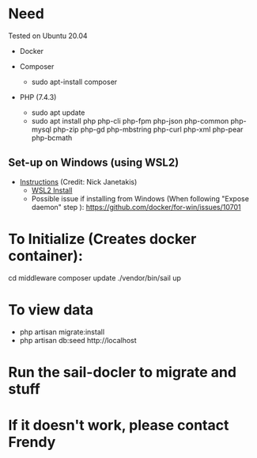 # Need
Tested on Ubuntu 20.04

- Docker

- Composer
    - sudo apt-install composer

- PHP (7.4.3)
    - sudo apt update
    - sudo apt install php php-cli php-fpm php-json php-common php-mysql php-zip php-gd php-mbstring php-curl php-xml php-pear php-bcmath

## Set-up on Windows (using WSL2) 

- [Instructions](https://nickjanetakis.com/blog/setting-up-docker-for-windows-and-wsl-to-work-flawlessly#configure-docker-for-windows) (Credit: Nick Janetakis)
     - [WSL2 Install](https://docs.microsoft.com/en-us/windows/wsl/install-win10)
     - Possible issue if installing from Windows (When following "Expose daemon" step ): https://github.com/docker/for-win/issues/10701

<!-- <!-- - PostGreSQL
    - sudo apt install postgresql-client-common
    - sudo apt-get install php-pgsql -->

# To Initialize (Creates docker container):
cd middleware 
composer update
./vendor/bin/sail up

# To view data
- php artisan migrate:install
- php artisan db:seed
http://localhost

# Run the sail-docler to migrate and stuff

# If it doesn't work, please contact Frendy
